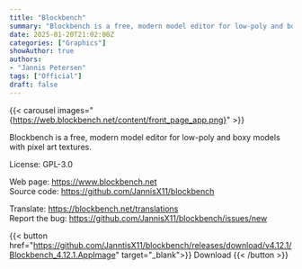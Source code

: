 ```yaml
---
title: "Blockbench"
summary: "Blockbench is a free, modern model editor for low-poly and boxy models with pixel art textures"
date: 2025-01-20T21:02:00Z
categories: ["Graphics"]
showAuthor: true
authors:
- "Jannis Petersen"
tags: ["Official"]
draft: false
---
```


{{< carousel images="{https://web.blockbench.net/content/front_page_app.png}" >}}

Blockbench is a free, modern model editor for low-poly and boxy models with pixel art textures.

License: GPL-3.0

Web page: <https://www.blockbench.net>  
Source code: <https://github.com/JannisX11/blockbench>

Translate: <https://blockbench.net/translations>  
Report the bug: <https://github.com/JannisX11/blockbench/issues/new>  

{{< button href="https://github.com/JanntisX11/blockbench/releases/download/v4.12.1/Blockbench_4.12.1.AppImage" target="_blank">}}
Download
{{< /button >}}